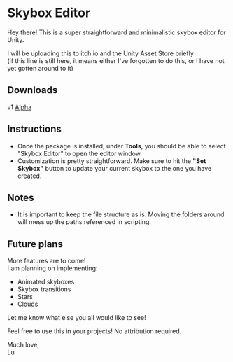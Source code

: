 # Skybox Editor

Hey there! This is a super straightforward and minimalistic skybox editor for Unity.

I will be uploading this to itch.io and the Unity Asset Store briefly  
(if this line is still here, it means either I've forgotten to do this, or I have not yet gotten around to it)

## Downloads
v1 [Alpha](https://github.com/lcivita99/SkyboxEditor_Unity/raw/main/Downloads/Alpha/SkyboxEditor_Alpha.unitypackage)

## Instructions

- Once the package is installed, under **Tools**, you should be able to select "Skybox Editor" to open the editor window.
- Customization is pretty straightforward. Make sure to hit the **"Set Skybox"** button to update your current skybox to the one you have created.

## Notes

- It is important to keep the file structure as is. Moving the folders around will mess up the paths referenced in scripting.

## Future plans

More features are to come!  
I am planning on implementing:
- Animated skyboxes
- Skybox transitions
- Stars
- Clouds

Let me know what else you all would like to see!

Feel free to use this in your projects! No attribution required.

Much love,  
Lu
